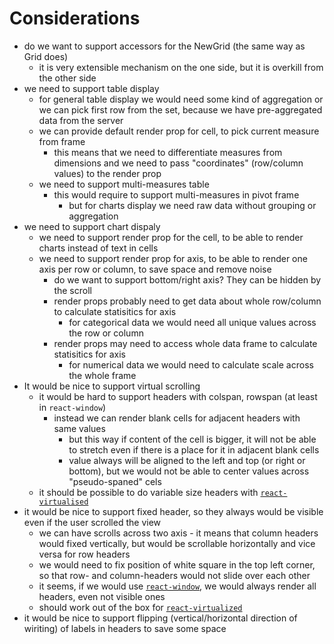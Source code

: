 # Considerations

- do we want to support accessors for the NewGrid (the same way as Grid does)
  - it is very extensible mechanism on the one side, but it is overkill from the other side
- we need to support table display
  - for general table display we would need some kind of aggregation or we can pick first row from the set, because we have pre-aggregated data from the server
  - we can provide default render prop for cell, to pick current measure from frame
    - this means that we need to differentiate measures from dimensions and we need to pass "coordinates" (row/column values) to the render prop
  - we need to support multi-measures table
    - this would require to support multi-measures in pivot frame
      - but for charts display we need raw data without grouping or aggregation
- we need to support chart dispaly
  - we need to support render prop for the cell, to be able to render charts instead of text in cells
  - we need to support render prop for axis, to be able to render one axis per row or column, to save space and remove noise
    - do we want to support bottom/right axis? They can be hidden by the scroll
    - render props probably need to get data about whole row/column to calculate statisitics for axis
      - for categorical data we would need all unique values across the row or column
    - render props may need to access whole data frame to calculate statisitics for axis
      - for numerical data we would need to calculate scale across the whole frame
- It would be nice to support virtual scrolling
  - it would be hard to support headers with colspan, rowspan (at least in `react-window`)
    - instead we can render blank cells for adjacent headers with same values
      - but this way if content of the cell is bigger, it will not be able to stretch even if there is a place for it in adjacent blank cells
      - value always will be aligned to the left and top (or right or bottom), but we would not be able to center values across "pseudo-spaned" cels
  - it should be possible to do variable size headers with [`react-virtualised`](https://bvaughn.github.io/react-virtualized/#/components/Collection)
- it would be nice to support fixed header, so they always would be visible even if the user scrolled the view
  - we can have scrolls across two axis - it means that column headers would fixed vertically, but would be scrollable horizontally and vice versa for row headers
  - we would need to fix position of white square in the top left corner, so that row- and column-headers would not slide over each other
  - it seems, if we would use [`react-window`](https://codesandbox.io/s/0mk3qwpl4l), we would always render all headers, even not visible ones
  - should work out of the box for [`react-virtualized`](https://bvaughn.github.io/react-virtualized/#/components/MultiGrid)
- it would be nice to support flipping (vertical/horizontal direction of wiriting) of labels in headers to save some space
